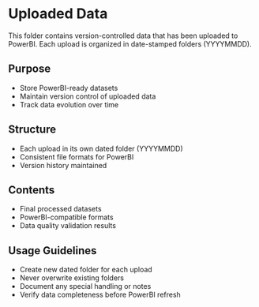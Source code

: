 # Uploaded Data

This folder contains version-controlled data that has been uploaded to PowerBI. Each upload is organized in date-stamped folders (YYYYMMDD).

## Purpose
- Store PowerBI-ready datasets
- Maintain version control of uploaded data
- Track data evolution over time

## Structure
- Each upload in its own dated folder (YYYYMMDD)
- Consistent file formats for PowerBI
- Version history maintained

## Contents
- Final processed datasets
- PowerBI-compatible formats
- Data quality validation results

## Usage Guidelines
- Create new dated folder for each upload
- Never overwrite existing folders
- Document any special handling or notes
- Verify data completeness before PowerBI refresh